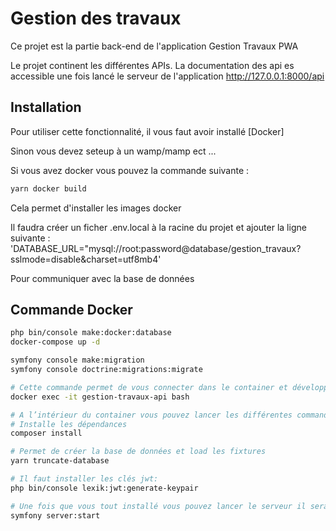 # Gestion des travaux

Ce projet est la partie back-end de l'application Gestion Travaux PWA

Le projet continent les différentes APIs.
La documentation des api es accessible une fois lancé le serveur de l'application http://127.0.0.1:8000/api

## Installation

Pour utiliser cette fonctionnalité, il vous faut avoir installé [Docker]

Sinon vous devez seteup à un wamp/mamp ect ...

Si vous avez docker vous pouvez la commande suivante :
```bash
yarn docker build
```
Cela permet d'installer les images docker

Il faudra créer un ficher .env.local à la racine du projet et ajouter la ligne suivante :
'DATABASE_URL="mysql://root:password@database/gestion_travaux?sslmode=disable&charset=utf8mb4'

Pour communiquer avec la base de données



## Commande Docker
```bash
php bin/console make:docker:database
docker-compose up -d

symfony console make:migration
symfony console doctrine:migrations:migrate

# Cette commande permet de vous connecter dans le container et développeur
docker exec -it gestion-travaux-api bash

# A l’intérieur du container vous pouvez lancer les différentes commandes :
# Installe les dépendances
composer install

# Permet de créer la base de données et load les fixtures
yarn truncate-database

# Il faut installer les clés jwt:
php bin/console lexik:jwt:generate-keypair

# Une fois que vous tout installé vous pouvez lancer le serveur il sera accessible au http://127.0.0.1:8000/api (la doc de API Platform)
symfony server:start

```